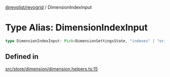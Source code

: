 [@revolist/revogrid](README.md) / DimensionIndexInput

# Type Alias: DimensionIndexInput

```ts
type DimensionIndexInput: Pick<DimensionSettingsState, "indexes" | "originItemSize" | "indexToItem">;
```

## Defined in

[src/store/dimension/dimension.helpers.ts:15](https://github.com/revolist/revogrid/blob/b7bc91178b5b059b1432f9bb6ddbfab652d2c8cf/src/store/dimension/dimension.helpers.ts#L15)

